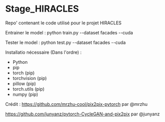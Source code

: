 # Stage_HIRACLES
Repo' contenant le code utilisé pour le projet HIRACLES

Entrainer le model : 
python train.py --dataset facades --cuda

Tester le model : 
python test.py --dataset facades --cuda

Installatio nécessaire (Dans l'ordre) :
- Python
- pip
- torch (pip)
- torchvision (pip)
- pillow (pip)
- torch.utils (pip)
- numpy (pip)


Crédit : 
https://github.com/mrzhu-cool/pix2pix-pytorch par @mrzhu 

https://github.com/junyanz/pytorch-CycleGAN-and-pix2pix par @junyanz

